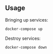 ## Usage

Bringing up services:

```sh
docker-compose up
```

Destroy services:

```sh
docker-compose down
```
